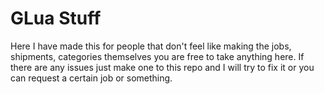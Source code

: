 # GLua Stuff
Here I have made this for people that don't feel like making the jobs, shipments, categories themselves you are free to take anything here. If there are any issues just make one to this repo and I will try to fix it or you can request a certain job or something.
